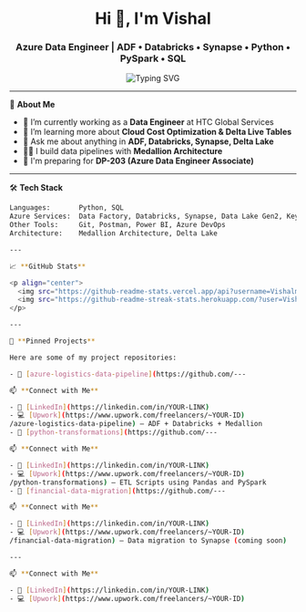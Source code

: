 <h1 align="center">Hi 👋, I'm Vishal</h1>
<h3 align="center">Azure Data Engineer | ADF • Databricks • Synapse • Python • PySpark • SQL</h3>

<p align="center">
  <img src="https://readme-typing-svg.demolab.com?font=Fira+Code&pause=1000&center=true&vCenter=true&width=435&lines=Building+Data+Pipelines+on+Azure!;Medallion+Architecture+Practitioner;Open+to+Freelance+Opportunities!" alt="Typing SVG" />
</p>

---

🌟 **About Me**

- 🔭 I’m currently working as a **Data Engineer** at HTC Global Services  
- 🌱 I’m learning more about **Cloud Cost Optimization & Delta Live Tables**
- 💬 Ask me about anything in **ADF, Databricks, Synapse, Delta Lake**
- 🧑‍💻 I build data pipelines with **Medallion Architecture**
- 🧠 I'm preparing for **DP-203 (Azure Data Engineer Associate)**

---

🛠️ **Tech Stack**

```bash
Languages:       Python, SQL
Azure Services:  Data Factory, Databricks, Synapse, Data Lake Gen2, Key Vault
Other Tools:     Git, Postman, Power BI, Azure DevOps
Architecture:    Medallion Architecture, Delta Lake

---

📈 **GitHub Stats**

<p align="center">
  <img src="https://github-readme-stats.vercel.app/api?username=Vishalmaahire&show_icons=true&theme=tokyonight" />
  <img src="https://github-readme-streak-stats.herokuapp.com/?user=Vishalmaahire&theme=tokyonight" />
</p>

---

📌 **Pinned Projects**

Here are some of my project repositories:

- 🔗 [azure-logistics-data-pipeline](https://github.com/---

📫 **Connect with Me**

- 💼 [LinkedIn](https://linkedin.com/in/YOUR-LINK)
- 💻 [Upwork](https://www.upwork.com/freelancers/~YOUR-ID)
/azure-logistics-data-pipeline) – ADF + Databricks + Medallion
- 🔗 [python-transformations](https://github.com/---

📫 **Connect with Me**

- 💼 [LinkedIn](https://linkedin.com/in/YOUR-LINK)
- 💻 [Upwork](https://www.upwork.com/freelancers/~YOUR-ID)
/python-transformations) – ETL Scripts using Pandas and PySpark
- 🔗 [financial-data-migration](https://github.com/---

📫 **Connect with Me**

- 💼 [LinkedIn](https://linkedin.com/in/YOUR-LINK)
- 💻 [Upwork](https://www.upwork.com/freelancers/~YOUR-ID)
/financial-data-migration) – Data migration to Synapse (coming soon)

---

📫 **Connect with Me**

- 💼 [LinkedIn](https://linkedin.com/in/YOUR-LINK)
- 💻 [Upwork](https://www.upwork.com/freelancers/~YOUR-ID)




